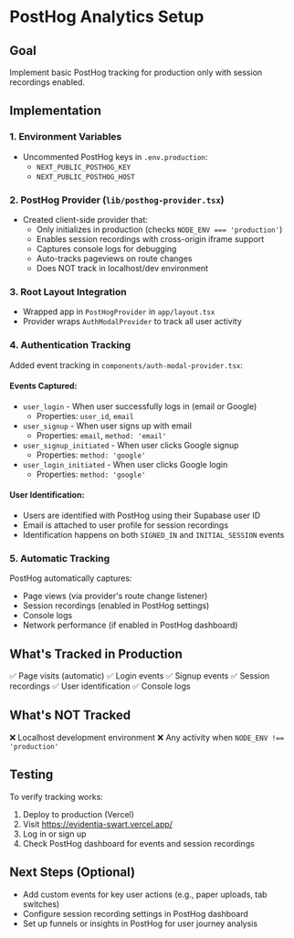 # PostHog Analytics Setup

## Goal
Implement basic PostHog tracking for production only with session recordings enabled.

## Implementation

### 1. Environment Variables
- Uncommented PostHog keys in `.env.production`:
  - `NEXT_PUBLIC_POSTHOG_KEY`
  - `NEXT_PUBLIC_POSTHOG_HOST`

### 2. PostHog Provider (`lib/posthog-provider.tsx`)
- Created client-side provider that:
  - Only initializes in production (checks `NODE_ENV === 'production'`)
  - Enables session recordings with cross-origin iframe support
  - Captures console logs for debugging
  - Auto-tracks pageviews on route changes
  - Does NOT track in localhost/dev environment

### 3. Root Layout Integration
- Wrapped app in `PostHogProvider` in `app/layout.tsx`
- Provider wraps `AuthModalProvider` to track all user activity

### 4. Authentication Tracking
Added event tracking in `components/auth-modal-provider.tsx`:

#### Events Captured:
- `user_login` - When user successfully logs in (email or Google)
  - Properties: `user_id`, `email`
- `user_signup` - When user signs up with email
  - Properties: `email`, `method: 'email'`
- `user_signup_initiated` - When user clicks Google signup
  - Properties: `method: 'google'`
- `user_login_initiated` - When user clicks Google login
  - Properties: `method: 'google'`

#### User Identification:
- Users are identified with PostHog using their Supabase user ID
- Email is attached to user profile for session recordings
- Identification happens on both `SIGNED_IN` and `INITIAL_SESSION` events

### 5. Automatic Tracking
PostHog automatically captures:
- Page views (via provider's route change listener)
- Session recordings (enabled in PostHog settings)
- Console logs
- Network performance (if enabled in PostHog dashboard)

## What's Tracked in Production
✅ Page visits (automatic)
✅ Login events
✅ Signup events
✅ Session recordings
✅ User identification
✅ Console logs

## What's NOT Tracked
❌ Localhost development environment
❌ Any activity when `NODE_ENV !== 'production'`

## Testing
To verify tracking works:
1. Deploy to production (Vercel)
2. Visit https://evidentia-swart.vercel.app/
3. Log in or sign up
4. Check PostHog dashboard for events and session recordings

## Next Steps (Optional)
- Add custom events for key user actions (e.g., paper uploads, tab switches)
- Configure session recording settings in PostHog dashboard
- Set up funnels or insights in PostHog for user journey analysis
